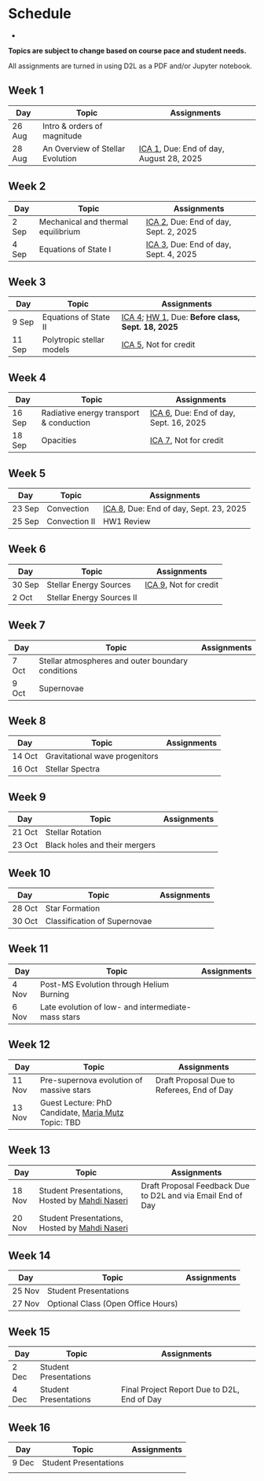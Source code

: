 # Schedule
-

**Topics are subject to change based on course pace and student needs.**

All assignments are turned in using D2L as a PDF and/or Jupyter notebook.

## Week 1

| Day    | Topic                                                | Assignments                                                      |
| ------ | ---------------------------------------------------- | ---------------------------------------------------------------- |
| 26 Aug | Intro & orders of magnitude                          |                                                                  |
| 28 Aug | An Overview of Stellar Evolution                     | [ICA 1](assignments/ica1.ipynb), Due: End of day, August 28, 2025|
        

## Week 2

| Day    | Topic                                                | Assignments                                                      |
| ------ | ---------------------------------------------------- | ---------------------------------------------------------------- |
| 2 Sep  | Mechanical and thermal equilibrium                   | [ICA 2](assignments/ica2.ipynb), Due: End of day, Sept. 2, 2025  |
| 4 Sep  | Equations of State I                                 | [ICA 3](assignments/ica3.ipynb), Due: End of day, Sept. 4, 2025  |

## Week 3

| Day    | Topic                                                | Assignments                                                      |
| ------ | ---------------------------------------------------- | ---------------------------------------------------------------- |
| 9 Sep  | Equations of State II                                | [ICA 4](assignments/ica4.ipynb); [HW 1](assignments/hw1.md), Due: **Before class, Sept. 18, 2025**|
| 11 Sep | Polytropic stellar models                            | [ICA 5](assignments/ica5.ipynb),  Not for credit                 |


## Week 4

| Day    | Topic                                                | Assignments                                                      |
| ------ | ---------------------------------------------------- | ---------------------------------------------------------------- |
| 16 Sep | Radiative energy transport & conduction              | [ICA 6](assignments/ica6.ipynb), Due: End of day, Sept. 16, 2025 |
| 18 Sep | Opacities                                            | [ICA 7](assignments/ica7.ipynb),  Not for credit                 |


## Week 5

| Day    | Topic                                                | Assignments                                                      |
| ------ | ---------------------------------------------------- | ---------------------------------------------------------------- |
| 23 Sep | Convection                                           | [ICA 8](assignments/ica8.ipynb), Due: End of day, Sept. 23, 2025 |
| 25 Sep | Convection II                                        | HW1 Review                                                       |

## Week 6

| Day    | Topic                                                | Assignments                                                      |
| ------ | ---------------------------------------------------- | ---------------------------------------------------------------- |
| 30 Sep | Stellar Energy Sources                               |   [ICA 9](assignments/ica9.ipynb),  Not for credit               |
| 2 Oct  | Stellar Energy Sources II                            |                                                                  |

## Week 7

| Day    | Topic                                                | Assignments                                                      |
| ------ | ---------------------------------------------------- | ---------------------------------------------------------------- |
| 7 Oct  | Stellar atmospheres and outer boundary conditions    |                                                                  |
| 9 Oct  | Supernovae                                           |                                                                  |

## Week 8

| Day    | Topic                                                | Assignments                                                      |
| ------ | ---------------------------------------------------- | ---------------------------------------------------------------- |
| 14 Oct | Gravitational wave progenitors                       |                                                                  |
| 16 Oct | Stellar Spectra                                      |                                                                  |

## Week 9

| Day    | Topic                                                | Assignments                                                      |
| ------ | ---------------------------------------------------- | ---------------------------------------------------------------- |
| 21 Oct | Stellar Rotation                                     |                                                                  |
| 23 Oct | Black holes and their mergers                        |                                                                  |

## Week 10

| Day    | Topic                                                | Assignments                                                      |
| ------ | ---------------------------------------------------- | ---------------------------------------------------------------- |
| 28 Oct | Star Formation                                       |                                                                  |
| 30 Oct | Classification of Supernovae                         |                                                                  |

## Week 11

| Day    | Topic                                                | Assignments                                                      |
| ------ | ---------------------------------------------------- | ---------------------------------------------------------------- |
| 4 Nov  | Post-MS Evolution through Helium Burning             |                                                                  |
| 6 Nov  | Late evolution of low- and intermediate-mass stars   |                                                                  |


## Week 12

| Day    | Topic                                                | Assignments                                                      |
| ------ | ---------------------------------------------------- | ---------------------------------------------------------------- |
| 11 Nov | Pre-supernova evolution of massive stars             |  Draft Proposal Due to Referees, End of Day                      |
| 13 Nov | Guest Lecture: PhD Candidate, [Maria Mutz](https://w3.physics.arizona.edu/person/maria-mutz) Topic: TBD |                                                                  |

## Week 13

| Day    | Topic                                                | Assignments                                                      |
| ------ | ---------------------------------------------------- | ---------------------------------------------------------------- |
| 18 Nov | Student Presentations, Hosted by [Mahdi Naseri](https://astro.arizona.edu/person/mahdi-naseri) | Draft Proposal Feedback Due to D2L and via Email End of Day                        |                                                                  |
| 20 Nov | Student Presentations, Hosted by [Mahdi Naseri](https://astro.arizona.edu/person/mahdi-naseri)                          |                                                                  |

## Week 14

| Day    | Topic                                                | Assignments                                                      |
| ------ | ---------------------------------------------------- | ---------------------------------------------------------------- |
| 25 Nov | Student Presentations                                |                                                                  |
| 27 Nov | Optional Class (Open Office Hours)                   |                                                                  |

## Week 15

| Day    | Topic                                                | Assignments                                                      |
| ------ | ---------------------------------------------------- | ---------------------------------------------------------------- |
| 2 Dec  | Student Presentations                                |                                                                  |
| 4 Dec  | Student Presentations                                |  Final Project Report Due to D2L, End of Day                     |

## Week 16

| Day    | Topic                                                | Assignments                                                      |
| ------ | ---------------------------------------------------- | ---------------------------------------------------------------- |
| 9 Dec  | Student Presentations                                |                                                                  |
|        |                                                      |                                                                  |

